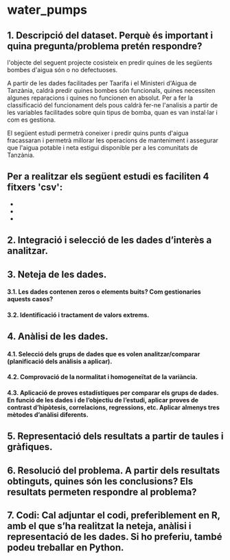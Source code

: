 # water_pumps

## 1. Descripció del dataset. Perquè és important i quina pregunta/problema pretén respondre?

l'objecte del seguent projecte cosisteix en predir quines de les següents bombes d'aigua són o no defectuoses.

A partir de les dades facilitades per Taarifa i el Ministeri d'Aigua de Tanzània, caldrà predir quines bombes són funcionals, quines necessiten algunes reparacions i quines no funcionen en absolut. Per a fer la classificació del funcionament dels pous caldrà fer-ne l'analisis a partir de les variables facilitades sobre quin tipus de bomba, quan es van instal·lar i com es gestiona.

El següent estudi permetrà coneixer i predir quins punts d'aigua fracassaran i permetrà millorar les operacions de manteniment i assegurar que l'aigua potable i neta estigui disponible per a les comunitats de Tanzània.

Per a realitzar els següent estudi es faciliten 4 fitxers 'csv':
 -
 -
 -
 -
 



## 2. Integració i selecció de les dades d’interès a analitzar.


## 3. Neteja de les dades.
#### 3.1. Les dades contenen zeros o elements buits? Com gestionaries aquests casos?

#### 3.2. Identificació i tractament de valors extrems.


## 4. Anàlisi de les dades. 

#### 4.1. Selecció dels grups de dades que es volen analitzar/comparar (planificació dels anàlisis a aplicar).


#### 4.2. Comprovació de la normalitat i homogeneïtat de la variància.


#### 4.3. Aplicació de proves estadístiques per comparar els grups de dades. En funció de les dades i de l’objectiu de l’estudi, aplicar proves de contrast d’hipòtesis, correlacions, regressions, etc. Aplicar almenys tres mètodes d’anàlisi diferents.


## 5. Representació dels resultats a partir de taules i gràfiques.


## 6. Resolució del problema. A partir dels resultats obtinguts, quines són les conclusions? Els resultats permeten respondre al problema?


## 7. Codi: Cal adjuntar el codi, preferiblement en R, amb el que s’ha realitzat la neteja, anàlisi i representació de les dades. Si ho preferiu, també podeu treballar en Python. 
